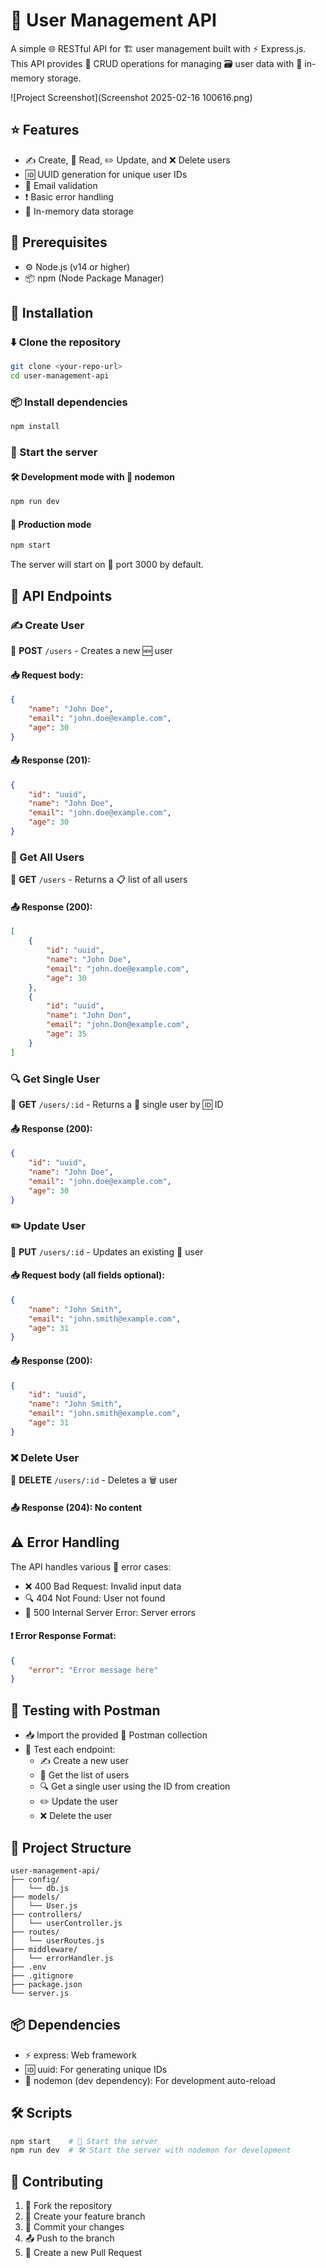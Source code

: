 # 👥 User Management API

A simple 🌐 RESTful API for 🏗️ user management built with ⚡ Express.js. This API provides 🔄 CRUD operations for managing 🗃️ user data with 💾 in-memory storage.

![Project Screenshot](Screenshot 2025-02-16 100616.png)

## ⭐ Features

- ✍️ Create, 📖 Read, ✏️ Update, and ❌ Delete users
- 🆔 UUID generation for unique user IDs
- 📧 Email validation
- ❗ Basic error handling
- 💾 In-memory data storage

## 📌 Prerequisites

- ⚙️ Node.js (v14 or higher)
- 📦 npm (Node Package Manager)

## 🔧 Installation

### ⬇️ Clone the repository

```sh
git clone <your-repo-url>
cd user-management-api
```

### 📦 Install dependencies

```sh
npm install
```

### 🚀 Start the server

#### 🛠️ Development mode with 🔄 nodemon
```sh
npm run dev
```

#### 🚀 Production mode
```sh
npm start
```

The server will start on 🔢 port 3000 by default.

## 🔌 API Endpoints

### ✍️ Create User

📩 **POST** `/users` - Creates a new 🆕 user

#### 📥 Request body:
```json
{
    "name": "John Doe",
    "email": "john.doe@example.com",
    "age": 30
}
```

#### 📤 Response (201):
```json
{
    "id": "uuid",
    "name": "John Doe",
    "email": "john.doe@example.com",
    "age": 30
}
```

### 📖 Get All Users

📩 **GET** `/users` - Returns a 📋 list of all users

#### 📤 Response (200):
```json
[
    {
        "id": "uuid",
        "name": "John Doe",
        "email": "john.doe@example.com",
        "age": 30
    },
    {
        "id": "uuid",
        "name": "John Don",
        "email": "john.Don@example.com",
        "age": 35
    }
]
```

### 🔍 Get Single User

📩 **GET** `/users/:id` - Returns a 🧑 single user by 🆔 ID

#### 📤 Response (200):
```json
{
    "id": "uuid",
    "name": "John Doe",
    "email": "john.doe@example.com",
    "age": 30
}
```

### ✏️ Update User

📩 **PUT** `/users/:id` - Updates an existing 🧑 user

#### 📥 Request body (all fields optional):
```json
{
    "name": "John Smith",
    "email": "john.smith@example.com",
    "age": 31
}
```

#### 📤 Response (200):
```json
{
    "id": "uuid",
    "name": "John Smith",
    "email": "john.smith@example.com",
    "age": 31
}
```

### ❌ Delete User

📩 **DELETE** `/users/:id` - Deletes a 🗑️ user

#### 📤 Response (204): No content

## ⚠️ Error Handling

The API handles various 🚨 error cases:

- ❌ 400 Bad Request: Invalid input data
- 🔍 404 Not Found: User not found
- 🛑 500 Internal Server Error: Server errors

#### ❗ Error Response Format:
```json
{
    "error": "Error message here"
}
```

## 🧪 Testing with Postman

- 📥 Import the provided 📨 Postman collection
- 🔬 Test each endpoint:
  - ✍️ Create a new user
  - 📖 Get the list of users
  - 🔍 Get a single user using the ID from creation
  - ✏️ Update the user
  - ❌ Delete the user

## 📂 Project Structure

```
user-management-api/
├── config/
│   └── db.js
├── models/
│   └── User.js
├── controllers/
│   └── userController.js
├── routes/
│   └── userRoutes.js
├── middleware/
│   └── errorHandler.js
├── .env
├── .gitignore
├── package.json
└── server.js
```

## 📦 Dependencies

- ⚡ express: Web framework
- 🆔 uuid: For generating unique IDs
- 🔄 nodemon (dev dependency): For development auto-reload

## 🛠️ Scripts

```sh
npm start    # 🚀 Start the server
npm run dev  # 🛠️ Start the server with nodemon for development
```

## 🤝 Contributing

1. 🍴 Fork the repository
2. 🌱 Create your feature branch
3. 💾 Commit your changes
4. 📤 Push to the branch
5. 🔀 Create a new Pull Request


